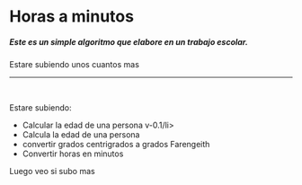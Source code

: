 # Horas a minutos

<h5> Este es un simple algoritmo que elabore en un trabajo escolar. </h5>
<p> Estare subiendo unos cuantos mas </p> 
<hr>

<br>
<p> Estare subiendo: </p>
  <ul> 
    <li> Calcular la edad de una persona v-0.1/li>
		<li> Calcula la edad de una persona </li>
		<li> convertir grados centrigrados a grados Farengeith </li>
		<li> Convertir horas en minutos </li>
  </ul>
	<p> Luego veo si subo mas </p>
